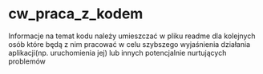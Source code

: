 # cw_praca_z_kodem


Informacje na temat kodu należy umieszczać w pliku readme dla kolejnych osób które będą z nim pracować w celu szybszego wyjaśnienia działania aplikacji(np. uruchomienia jej)
lub innych potencjalnie nurtujących problemów
